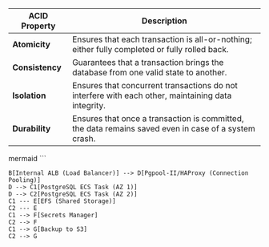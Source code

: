 | **ACID Property** | **Description**                                                                                       |
|--------------------|-------------------------------------------------------------------------------------------------------|
| **Atomicity**      | Ensures that each transaction is all-or-nothing; either fully completed or fully rolled back.        |
| **Consistency**    | Guarantees that a transaction brings the database from one valid state to another.                   |
| **Isolation**      | Ensures that concurrent transactions do not interfere with each other, maintaining data integrity.    |
| **Durability**     | Ensures that once a transaction is committed, the data remains saved even in case of a system crash. |

mermaid ```


    B[Internal ALB (Load Balancer)] --> D[Pgpool-II/HAProxy (Connection Pooling)]
    D --> C1[PostgreSQL ECS Task (AZ 1)]
    D --> C2[PostgreSQL ECS Task (AZ 2)]
    C1 --- E[EFS (Shared Storage)]
    C2 --- E
    C1 --> F[Secrets Manager]
    C2 --> F
    C1 --> G[Backup to S3]
    C2 --> G


```
